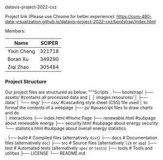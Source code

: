 datavis-project-2022-cxz

Project link (Please use Chrome for better experience): https://com-480-data-visualization.github.io/datavis-project-2022-cxz/bootstrap/index.html

Members:

|     Name    | SCIPER |
|-------------| -------|
| Yixin Cheng | 321718 |
| Boran Xu    | 349290 |
| Ziqi Zhao   | 305484 |

### Project Structure

Our project files are structured as below:
"""Scripts
.
└── bootstrap/
    ├── assets/         #contains all processed data and 
    │   │                images resources/
    │   ├── data/
    │   └── img/
    ├── css/            #cascading style sheet (CSS) file used 
    │                    to format the contents of a webpage
    ├── js/             #javascript files to draw charts and do     
    │                    interactions
    ├── index.html      #Home Page
    ├── renewable.html  #subpage about renewable energy
    ├── security.html   #subpage about energy security
    └── statistics.html #subpage about overall energy statistics
    
.
    ├── build                   # Compiled files (alternatively `dist`)
    ├── docs                    # Documentation files (alternatively `doc`)
    ├── src                     # Source files (alternatively `lib` or `app`)
    ├── test                    # Automated tests (alternatively `spec` or `tests`)
    ├── tools                   # Tools and utilities
    ├── LICENSE
    └── README.md

